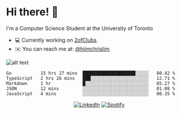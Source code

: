 # Hi there! 👋
I'm a Computer Science Student at the University of Toronto

- 💻 Currently working on [2ofClubs](https://github.com/2-of-clubs).
- ✉️ You can reach me at: [@hiimchrislim](mailto:hello@hiimchrislim.co).

![alt text](https://user-images.githubusercontent.com/24628243/87171758-22f18c00-c2a1-11ea-9d8d-2777e59004b4.png "2ofClubs Logo")

<!--START_SECTION:waka-->
```text
Go           15 hrs 27 mins  ████████████████████░░░░░   80.42 % 
TypeScript   2 hrs 26 mins   ███░░░░░░░░░░░░░░░░░░░░░░   12.71 % 
Markdown     1 hr            █░░░░░░░░░░░░░░░░░░░░░░░░   05.27 % 
JSON         12 mins         ░░░░░░░░░░░░░░░░░░░░░░░░░   01.08 % 
JavaScript   4 mins          ░░░░░░░░░░░░░░░░░░░░░░░░░   00.35 %
```
<!--END_SECTION:waka-->

<div align="center">
<a href="https://www.linkedin.com/in/hiimchrislim" target="_blank"><img src="https://img.shields.io/badge/LinkedIn-%230077B5.svg?&style=flat-square&logo=linkedin&logoColor=white" alt="LinkedIn"></a>
<a href="https://open.spotify.com/user/clim1231" target="_blank"><img src="https://img.shields.io/badge/Spotify-%231ED760.svg?&style=flat-square&logo=spotify&logoColor=white" alt="Spotify"></a>

</div>
